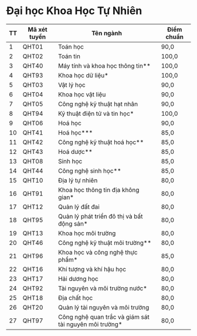 # Đại học Khoa Học Tự Nhiên 

|TT|Mã xét tuyển|Tên ngành|Điểm chuẩn|
|--- |--- |--- |--- |
|1|QHT01|Toán học|90,0|
|2|QHT02|Toán tin|100,0|
|3|QHT40|Máy tính   và khoa học thông tin**|100,0|
|4|QHT93|Khoa học   dữ liệu*|100,0|
|5|QHT03|Vật lý học|90,0|
|6|QHT04|Khoa học   vật liệu|90,0|
|7|QHT05|Công nghệ   kỹ thuật hạt nhân|90,0|
|8|QHT94|Kỹ thuật   điện tử và tin học*|100,0|
|9|QHT06|Hoá học|90,0|
|10|QHT41|Hoá học***|85,0|
|11|QHT42|Công nghệ   kỹ thuật hoá học**|85,0|
|12|QHT43|Hoá dược**|85,0|
|13|QHT08|Sinh học|85,0|
|14|QHT44|Công nghệ   sinh học**|85,0|
|15|QHT10|Địa lý tự   nhiên|80,0|
|16|QHT91|Khoa học   thông tin địa không gian*|80,0|
|17|QHT12|Quản lý   đất đai|80,0|
|18|QHT95|Quản lý   phát triển đô thị và bất động sản*|80,0|
|19|QHT13|Khoa học   môi trường|80,0|
|20|QHT46|Công nghệ   kỹ thuật môi trường**|80,0|
|21|QHT96|Khoa học   và công nghệ thực phẩm*|85,0|
|22|QHT16|Khí tượng   và khí hậu học|80,0|
|23|QHT17|Hải dương   học|80,0|
|24|QHT92|Tài   nguyên và môi trường nước*|80,0|
|25|QHT18|Địa chất   học|80,0|
|26|QHT20|Quản lý   tài nguyên và môi trường|80,0|
|27|QHT97|Công nghệ   quan trắc và giám sát tài nguyên môi trường*|80,0|
